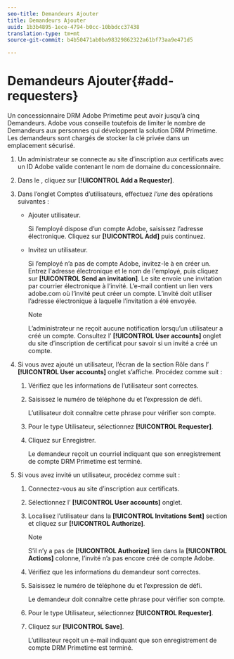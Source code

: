```yaml
---
seo-title: Demandeurs Ajouter
title: Demandeurs Ajouter
uuid: 1b3b4895-1ece-4794-b0cc-10bbdcc37438
translation-type: tm+mt
source-git-commit: b4b50471ab0ba98329862322a61bf73aa9e471d5

---
```



# Demandeurs Ajouter{#add-requesters}

Un concessionnaire DRM Adobe Primetime peut avoir jusqu’à cinq Demandeurs. Adobe vous conseille toutefois de limiter le nombre de Demandeurs aux personnes qui développent la solution DRM Primetime. Les demandeurs sont chargés de stocker la clé privée dans un emplacement sécurisé.

1. Un administrateur se connecte au site d’inscription aux certificats avec un ID Adobe valide contenant le nom de domaine du concessionnaire.
1. Dans le , cliquez sur **[!UICONTROL Add a Requester]**.
1. Dans l’onglet Comptes d’utilisateurs, effectuez *l’une* des opérations suivantes :

   * Ajouter utilisateur.

      Si l’employé dispose d’un compte Adobe, saisissez l’adresse électronique. Cliquez sur **[!UICONTROL Add]** puis continuez.
   * Invitez un utilisateur.

      Si l’employé n’a pas de compte Adobe, invitez-le à en créer un. Entrez l&#39;adresse électronique et le nom de l&#39;employé, puis cliquez sur **[!UICONTROL Send an invitation]**. Le site envoie une invitation par courrier électronique à l’invité. L’e-mail contient un lien vers adobe.com où l’invité peut créer un compte. L’invité doit utiliser l’adresse électronique à laquelle l’invitation a été envoyée.

      >[!NOTE]
      >
      >L’administrateur ne reçoit aucune notification lorsqu’un utilisateur a créé un compte. Consultez l’ **[!UICONTROL User accounts]** onglet du site d’inscription de certificat pour savoir si un invité a créé un compte.

1. Si vous avez ajouté un utilisateur, l’écran de la section Rôle dans l’ **[!UICONTROL User accounts]** onglet s’affiche. Procédez comme suit :

   1. Vérifiez que les informations de l’utilisateur sont correctes.
   1. Saisissez le numéro de téléphone  du et l’expression de défi.

      L’utilisateur doit connaître cette phrase pour vérifier son compte.
   1. Pour le type Utilisateur, sélectionnez **[!UICONTROL Requester]**.
   1. Cliquez sur Enregistrer.

      Le demandeur reçoit un courriel indiquant que son enregistrement de compte DRM Primetime est terminé.

1. Si vous avez invité un utilisateur, procédez comme suit :

   1. Connectez-vous au site d’inscription aux certificats.
   1. Sélectionnez l’ **[!UICONTROL User accounts]** onglet.
   1. Localisez l’utilisateur dans la **[!UICONTROL Invitations Sent]** section et cliquez sur **[!UICONTROL Authorize]**.

      >[!NOTE]
      >
      >S’il n’y a pas de **[!UICONTROL Authorize]** lien dans la **[!UICONTROL Actions]** colonne, l’invité n’a pas encore créé de compte Adobe.

   1. Vérifiez que les informations du demandeur sont correctes.
   1. Saisissez le numéro de téléphone  du et l’expression de défi.

      Le demandeur doit connaître cette phrase pour vérifier son compte.
   1. Pour le type Utilisateur, sélectionnez **[!UICONTROL Requester]**.
   1. Cliquez sur **[!UICONTROL Save]**.

      L’utilisateur reçoit un e-mail indiquant que son enregistrement de compte DRM Primetime est terminé.

